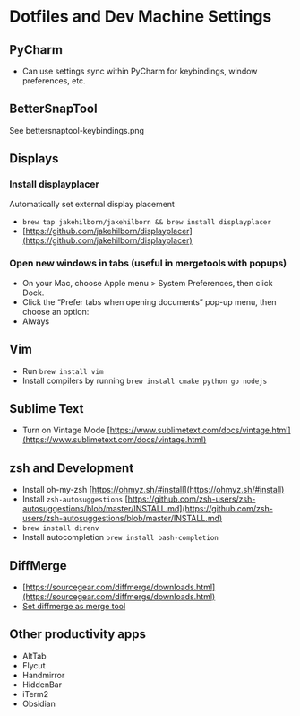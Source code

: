 # Dotfiles and Dev Machine Settings

## PyCharm
- Can use settings sync within PyCharm for keybindings, window preferences, etc.

## BetterSnapTool
See bettersnaptool-keybindings.png

## Displays
### Install displayplacer
Automatically set external display placement
- `brew tap jakehilborn/jakehilborn && brew install displayplacer`
- [https://github.com/jakehilborn/displayplacer](https://github.com/jakehilborn/displayplacer)

### Open new windows in tabs (useful in mergetools with popups)
- On your Mac, choose Apple menu  > System Preferences, then click Dock.
- Click the “Prefer tabs when opening documents” pop-up menu, then choose an option:
- Always

## Vim
- Run `brew install vim`
- Install compilers by running `brew install cmake python go nodejs`

## Sublime Text
- Turn on Vintage Mode [https://www.sublimetext.com/docs/vintage.html](https://www.sublimetext.com/docs/vintage.html)

## zsh and Development
- Install oh-my-zsh [https://ohmyz.sh/#install](https://ohmyz.sh/#install)
- Install `zsh-autosuggestions` [https://github.com/zsh-users/zsh-autosuggestions/blob/master/INSTALL.md](https://github.com/zsh-users/zsh-autosuggestions/blob/master/INSTALL.md)
- `brew install direnv`
- Install autocompletion `brew install bash-completion`

## DiffMerge
- [https://sourcegear.com/diffmerge/downloads.html](https://sourcegear.com/diffmerge/downloads.html)
- [Set diffmerge as merge tool](https://sourcegear.com/diffmerge/webhelp/sec__git__mac.html)

## Other productivity apps 
- AltTab
- Flycut
- Handmirror
- HiddenBar
- iTerm2
- Obsidian
